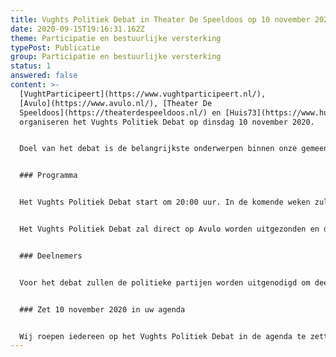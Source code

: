 ```yaml
---
title: Vughts Politiek Debat in Theater De Speeldoos op 10 november 2020
date: 2020-09-15T19:16:31.162Z
theme: Participatie en bestuurlijke versterking
typePost: Publicatie
group: Participatie en bestuurlijke versterking
status: 1
answered: false
content: >-
  [VughtParticipeert](https://www.vughtparticipeert.nl/),
  [Avulo](https://www.avulo.nl/), [Theater De
  Speeldoos](https://theaterdespeeldoos.nl/) en [Huis73](https://www.huis73.nl/)
  organiseren het Vughts Politiek Debat op dinsdag 10 november 2020.


  Doel van het debat is de belangrijkste onderwerpen binnen onze gemeente te bespreken en de posities van de verschillende politieke partijen te leren kennen. Hiermee zijn de inwoners van onze gemeente beter in staat hun mening te vormen in aanloop op de verkiezingen voor de nieuwe gemeenteraad op 18 november.


  ### Programma


  Het Vughts Politiek Debat start om 20:00 uur. In de komende weken zullen wij meer details van het programma bekend maken. Er is een beperkt aantal zitplaatsen, de RIVM-richtlijnen zullen daarbij leidend zijn. Hoe deze gereserveerd kunnen worden maken we later bekend.


  Het Vughts Politiek Debat zal direct op Avulo worden uitgezonden en dus ook thuis kunnen worden gevolgd.


  ### Deelnemers


  Voor het debat zullen de politieke partijen worden uitgenodigd om deel te nemen.


  ### Zet 10 november 2020 in uw agenda


  Wij roepen iedereen op het Vughts Politiek Debat in de agenda te zetten. Nadere informatie volgt op [www.vughtparticipeert.nl/politiekdebat10112020](http://www.vughtparticipeert.nl/politiekdebat10112020) en [registreer](https://www.vughtparticipeert.nl/newsletter#main) voor onze regelmatige nieuwsbrief.
---
```

